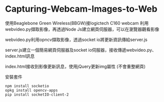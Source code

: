 # Capturing-Webcam-Images-to-Web

使用Beaglebone Green Wireless(BBGW)接logictech C160 webcam
利用webvideo.py擷取影像，再透過Node Js建立網頁伺服器，可以在瀏覽器觀看影像

webvideo.py利用opncv擷取影像，透過socket io將更新資訊傳給server.js

server.js建立一個簡易網頁伺服器及socket io伺服器，接收傳遞webvideo.py、index.html訊息

index.html接收到影像更新訊息，使用jQuery更新img屬性 (不會重整網頁)

安裝套件
```linux
npm install socketio
opkg install opencv-apps
pip install socketIO-client-2
```
